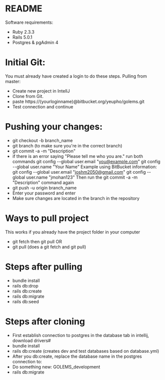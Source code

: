 # README
Software requirements: 
- Ruby 2.3.3
- Rails 5.0.1
- Postgres & pgAdmin 4

# Initial Git:
You must already have created a login to do these steps.
Pulling from master:
- Create new project in IntellJ
- Clone from Git.
- paste https://(yourloginname)@bitbucket.org/yeupho/golems.git
- Test connection and continue 

# Pushing your changes:
- git checkout -b branch_name
- git branch (to make sure you're in the correct branch)
- git commit -a -m "Description"
- if there is an error saying "Please tell me who you are." run both commands
 git config --global user.email "you@example.com"
 git config --global user.name "Your Name"
 Example using BitBucket information:
  git config --global user.email "joshm2050@gmail.com"
  git config --global user.name "jmohan123"
 Then run the git commit -a -m "Description" command again
- git push -u origin branch_name
- Enter your password and enter
- Make sure changes are located in the branch in the repository

# Ways to pull project 
This works if you already have the project folder in your computer
- git fetch then git pull
OR
- git pull (does a git fetch and git pull) 

# Steps after pulling
- bundle install
- rails db:drop
- rails db:create
- rails db:migrate
- rails db:seed 

# Steps after cloning
- First establish connection to postgres in the database tab in intellij, download drivers#
- bundle install
- rails db:create (creates dev and test databases based on database.yml)
- After you db:create, replace the database name in the postgres connection to:
- Do something new: GOLEMS_development
- rails db:migrate

